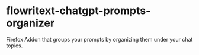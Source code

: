 # flowritext-chatgpt-prompts-organizer
Firefox Addon that groups your prompts by organizing them under your chat topics.
